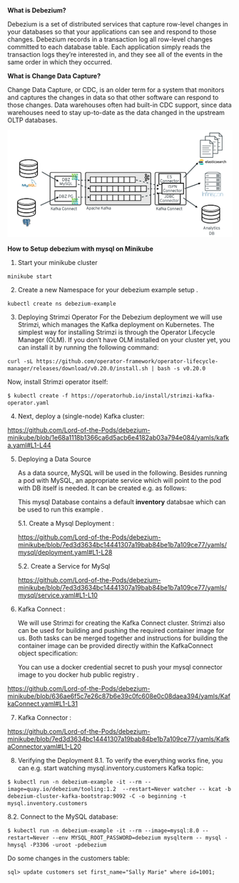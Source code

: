 **What is Debezium?**

Debezium is a set of distributed services that capture row-level changes in your databases so that your applications can see and respond to those changes. Debezium records in a transaction log all row-level changes committed to each database table. Each application simply reads the transaction logs they’re interested in, and they see all of the events in the same order in which they occurred.

**What is Change Data Capture?**

Change Data Capture, or CDC, is an older term for a system that monitors and captures the changes in data so that other software can respond to those changes. Data warehouses often had built-in CDC support, since data warehouses need to stay up-to-date as the data changed in the upstream OLTP databases.

<img src="images/debezium-architecture.png"/>

**How to Setup debezium with mysql on Minikube**

1. Start your minikube cluster

```
minikube start
```

2. Create a new Namespace for your debezium example setup .

```
kubectl create ns debezium-example
```

3. Deploying Strimzi Operator
   For the Debezium deployment we will use Strimzi, which manages the Kafka deployment on Kubernetes.
   The simplest way for installing Strimzi is through the Operator Lifecycle Manager (OLM). 
   If you don’t have OLM installed on your cluster yet, you can install it by running the following command: 

```  
curl -sL https://github.com/operator-framework/operator-lifecycle-manager/releases/download/v0.20.0/install.sh | bash -s v0.20.0
```

   Now, install Strimzi operator itself:

```
$ kubectl create -f https://operatorhub.io/install/strimzi-kafka-operator.yaml
```

4. Next, deploy a (single-node) Kafka cluster:
  
https://github.com/Lord-of-the-Pods/debezium-minikube/blob/1e68a1118b1366ca6d5acb6e4182ab03a794e084/yamls/kafka.yaml#L1-L44

5. Deploying a Data Source
   
   As a data source, MySQL will be used in the following. Besides running a pod with MySQL, 
   an appropriate service which will point to the pod with DB itself is needed. It can be created e.g. as follows:

   This mysql Database contains a default **inventory** databsae which can be used to run this example .

   5.1. Create a Mysql Deployment :
   
      https://github.com/Lord-of-the-Pods/debezium-minikube/blob/7ed3d3634bc14441307a19bab84be1b7a109ce77/yamls/mysql/deployment.yaml#L1-L28

   5.2. Create a Service for MySql

      https://github.com/Lord-of-the-Pods/debezium-minikube/blob/7ed3d3634bc14441307a19bab84be1b7a109ce77/yamls/mysql/service.yaml#L1-L10


6. Kafka Connect :

   We will use Strimzi for creating the Kafka Connect cluster. Strimzi also can be used for building and pushing the required container image for us. Both tasks can be merged together and instructions for building the container image can be provided directly within the KafkaConnect object specification:

   You can use a docker credential secret to push your mysql connector image to you docker hub public registry .

https://github.com/Lord-of-the-Pods/debezium-minikube/blob/636ae6f5c7e26c87b6e39c0fc608e0c08daea394/yamls/KafkaConnect.yaml#L1-L31

7. Kafka Connector :

https://github.com/Lord-of-the-Pods/debezium-minikube/blob/7ed3d3634bc14441307a19bab84be1b7a109ce77/yamls/KafkaConnector.yaml#L1-L20

8. Verifying the Deployment
  8.1. To verify the everything works fine, you can e.g. start watching mysql.inventory.customers Kafka topic:

```
$ kubectl run -n debezium-example -it --rm --image=quay.io/debezium/tooling:1.2  --restart=Never watcher -- kcat -b debezium-cluster-kafka-bootstrap:9092 -C -o beginning -t mysql.inventory.customers
```

  8.2. Connect to the MySQL database:

```
$ kubectl run -n debezium-example -it --rm --image=mysql:8.0 --restart=Never --env MYSQL_ROOT_PASSWORD=debezium mysqlterm -- mysql -hmysql -P3306 -uroot -pdebezium
```

  Do some changes in the customers table:
```
sql> update customers set first_name="Sally Marie" where id=1001;
```

